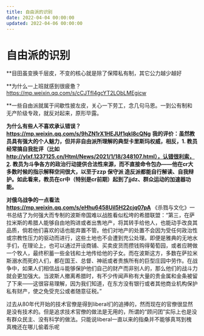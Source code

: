 ```yaml
---
title: 自由派的识别
date: 2022-04-04 00:00:00
updated: 2022-04-06 00:00:00
---
```



# 自由派的识别








**目田虽变换千层皮，不变的核心就是除了保障私有制，其它公力越少越好






**为什么一上班就感到很疲惫？ https://mp.weixin.qq.com/s/cCJTfI4gcYT2LObLMEgicw


**一些自由派就属于间歇性披左皮，关心一下劳工，念几句马恩。一到公有制和无产阶级专政，就反对起来，原形毕露。






**为什么有些人不喜欢承认错误？**
**https://mp.weixin.qq.com/s/9hZN1rX1HEJUf1qkl8cQNg**
**我的评价：虽然教员具有强大的个人魅力，但并非自由派所理解的典型卡里斯玛权威，相反，1. 教员经常搞自我批评（比如 http://ylxf.1237125.cn/Html/News/2021/1/18/348107.html），认错很利索，2. 教员为斗争各方的政治行动提供合法性来源，而不直接命令包办——他在cr大多数时候的指示解释空间很大，以至于zzp 保守派 造反派都能自行解读、自我辩护。如此看来，教员在cr中（特别是cr前期）起到了jjdz、群众运动的加速器功能。**








**对俄乌战争的一点看法**
**https://mp.weixin.qq.com/s/eHhu6458Uil5H22cjq07pA**
《杀戮与文化》一书总结了为何强大而专制的波斯帝国难以战胜看似松垮的希腊联盟：“第三，在萨拉米斯的希腊人能够自由地购进或者出售地产，将其转手给他人，也能动手改良其品质，倘若他们喜欢的话也能弃置不管。他们对地产的处置不会因为受任何政治性或宗教性压力的驱动而进行，这些土地也不会遭到充公处理。即便是雅典的无地水手们，在理论上，也可以通过开设商铺、买卖皮货而攒钱购得葡萄园，或者应聘做一个牧人，最终积蓄一些金钱和土地传给他的子女。而在波斯这方，多数在萨拉米斯溺水而死的人们，都在国王、总督、神祇或者贵族所有的巨型庄园中劳作。在战争中，如果人们相信战斗能够保护他们自己的财产而非别人的，那么他们的战斗力就会更加强大。当波斯人撤离希腊时，有不少传闻声称有大量的贵金属和金条被留了下来——这很容易理解，因为我们知道，在东方没有银行或者其他商业机构保护私有财产，使之免受充公或者随意征税。”

过去从80年代开始的技术官僚是得到liberal们的追捧的，然而现在的官僚很显然是没有技术的。但是追求技术官僚的做法是无用的，所谓的“顾问团”实际上也是没有群众民主、没有科学的做法。只能说liberal一直以来的指桑并不能够真骂到槐 真槐还在哪儿偷着乐呢
